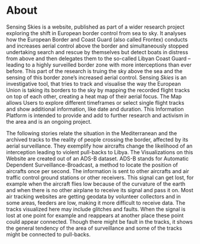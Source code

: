 # About

Sensing Skies is a website, published as part of a wider research project exploring the shift in European border control from sea to sky. It analyses how the European Border and Coast Guard (also called Frontex) conducts and increases aerial control above the border and simultaneously stopped undertaking search and rescue by themselves but detect boats in distress from above and then delegates them to the so-called Libyan Coast Guard – leading to a highly surveilled border zone with more interceptions than ever before. This part of the research is truing the sky above the sea and the sensing of this border zone’s increased aerial control. Sensing _Skies_ is an investigative tool, that tries to track and visualise the way the European Union is taking its borders to the sky by mapping the recorded flight tracks on top of each other, creating a heat map of their aerial focus. The Map allows Users to explore different timeframes or select single flight tracks and show additional information, like date and duration. This Information Platform is intended to provide and add to further research and activism in the area and is an ongoing project.

The following stories relate the situation in the Mediterranean and the archived tracks to the reality of people crossing the border, affected by its aerial surveillance. They exemplify how aircrafts change the likelihood of an interception leading to violent pull-backs to Libya. The Visualizations on this Website are created out of an ADS-B dataset. ADS-B stands for Automatic Dependent Surveillance-Broadcast, a method to locate the position of aircrafts once per second. The information is sent to other aircrafts and air traffic control ground stations or other receivers. This signal can get lost, for example when the aircraft flies low because of the curvature of the earth and when there is no other airplane to receive its signal and pass it on. Most air tracking websites are getting geodata by volunteer collectors and in some areas, feeders are low, making it more difficult to receive data. The tracks visualized here may include glitches and faults. When the signal is lost at one point for example and reappears at another place these point could appear connected. Though there might be fault in the tracks, it shows the general tendency of the area of surveillance and some of the tracks might be connected to pull-backs.
